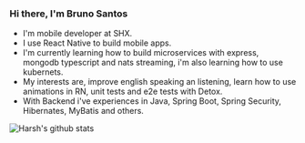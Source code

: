 ### Hi there, I'm Bruno Santos

- I'm mobile developer at SHX.
- I use React Native to build mobile apps.
- I'm currently learning how to build microservices with express, mongodb typescript and nats streaming, i'm also learning how to use kubernets.
- My interests are, improve english speaking an listening, learn how to use animations in RN, unit tests and e2e tests with Detox.
- With Backend i've experiences in Java, Spring Boot, Spring Security, Hibernates, MyBatis and others.


![Harsh's github stats](https://github-readme-stats.vercel.app/api?username=brunojs02&show_icons=true)
